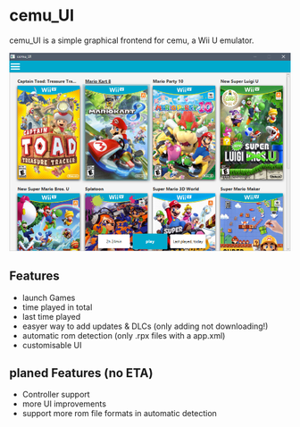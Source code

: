 # cemu_UI

cemu_UI is a simple graphical frontend for cemu, a Wii U emulator.

![Screenshot](/downloadContent/cemu_UI4.png)

## Features

* launch Games
* time played in total
* last time played
* easyer way to add updates & DLCs (only adding not downloading!)
* automatic rom detection (only .rpx files with a app.xml)
* customisable UI

## planed Features (no ETA)

* Controller support
* more UI improvements
* support more rom file formats in automatic detection
